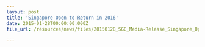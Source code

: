 ```yaml
---
layout: post
title: 'Singapore Open to Return in 2016'
date: 2015-01-28T00:00:00.000Z
file_url: /resources/news/files/20150128_SGC_Media-Release_Singapore_Open_to_Return_in_2016.pdf

---
```


